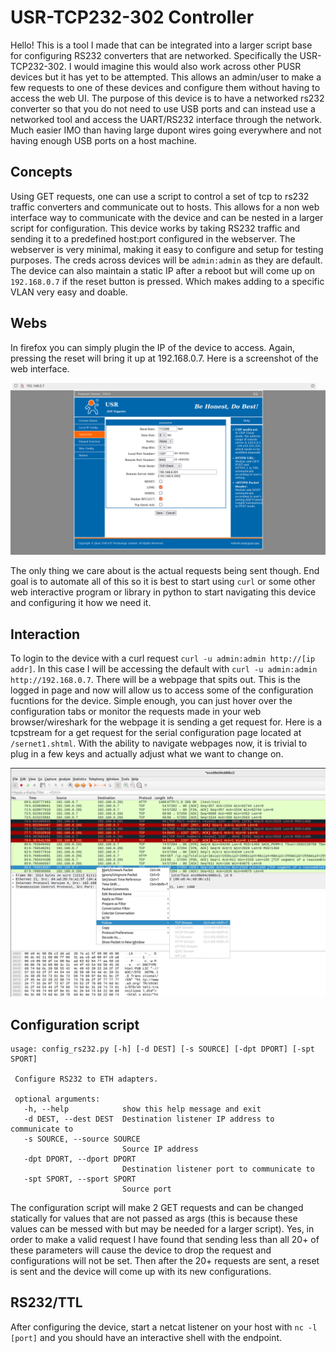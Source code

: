 # USR-TCP232-302 Controller

Hello! This is a tool I made that can be integrated into a larger script base for configuring RS232 converters that are networked. Specifically the USR-TCP232-302. I would imagine this would also work across other PUSR devices but it has yet to be attempted. This allows an admin/user to make a few requests to one of these devices and configure them without having to access the web UI. The purpose of this device is to have a networked rs232 converter so that you do not need to use USB ports and
can instead use a networked tool and access the UART/RS232 interface through the network. Much easier IMO than having large dupont wires going everywhere and not having enough USB ports on a host machine. 

## Concepts

Using GET requests, one can use a script to control a set of tcp to rs232 traffic converters and communicate out to hosts. This allows for a non web interface way to communicate with the device and can be nested in a larger script for configuration. This device works by taking RS232 traffic and sending it to a predefined host:port configured in the webserver. The webserver is very minimal, making it easy to configure and setup for testing purposes. The creds across devices will be `admin:admin` as they are default. The device can also maintain a static IP after a reboot but will come up on `192.168.0.7` if the reset button is pressed. Which makes adding to a specific VLAN very easy and doable. 

## Webs

In firefox you can simply plugin the IP of the device to access. Again, pressing the reset will bring it up at 192.168.0.7. Here is a screenshot of the web interface. 

![web](/images/WebInterface.png)

The only thing we care about is the actual requests being sent though. End goal is to automate all of this so it is best to start using `curl` or some other web interactive program or library in python to start navigating this device and configuring it how we need it. 

## Interaction

To login to the device with a curl request `curl -u admin:admin http://[ip addr]`. In this case I will be accessing the default with `curl -u admin:admin http://192.168.0.7`. There will be a webpage that spits out. This is the logged in page and now will allow us to access some of the configuration fucntions for the device. Simple enough, you can just hover over the configuration tabs or monitor the requests made in your web browser/wireshark for the webpage it is sending a get request for. Here is a tcpstream for a get request for the serial configuration page located at `/sernet1.shtml`. With the ability to navigate webpages now, it is trivial to plug in a few keys and actually adjust what we want to change on. 

![serial](/images/Wireshark.png)

## Configuration script

``` 
usage: config_rs232.py [-h] [-d DEST] [-s SOURCE] [-dpt DPORT] [-spt SPORT]
 
 Configure RS232 to ETH adapters.
 
 optional arguments:
   -h, --help            show this help message and exit
   -d DEST, --dest DEST  Destination listener IP address to communicate to
   -s SOURCE, --source SOURCE
                         Source IP address
   -dpt DPORT, --dport DPORT
                         Destination listener port to communicate to
   -spt SPORT, --sport SPORT
                         Source port
```

The configuration script will make 2 GET requests and can be changed statically for values that are not passed as args (this is because these values can be messed with but may be needed for a larger script). Yes, in order to make a valid request I have found that sending less than all 20+ of these parameters will cause the device to drop the request and configurations will not be set. Then after the 20+ requests are sent, a reset is sent and the device will come up with its new configurations. 

## RS232/TTL

After configuring the device, start a netcat listener on your host with `nc -l [port]` and you should have an interactive shell with the endpoint. 

